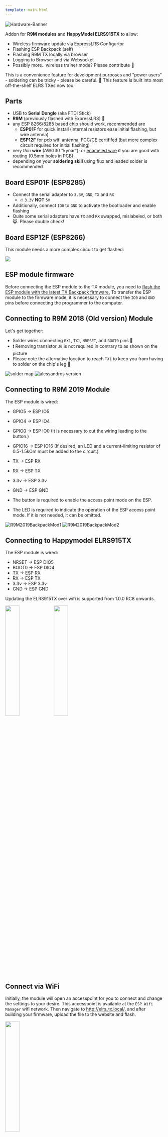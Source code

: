 ```yaml
---
template: main.html
---
```

![Hardware-Banner](https://raw.githubusercontent.com/ExpressLRS/ExpressLRS-Hardware/master/img/hardware.png)

Addon for **R9M modules** and **HappyModel ELRS915TX** to allow:

* Wireless firmware update via ExpressLRS Configurtor
* Flashing ESP Backpack (self)
* Flashing R9M TX locally via browser
* Logging to Browser and via Websocket
* Possibly more.. wireless trainer mode? Please contribute 🥇 

This is a convenience feature for development purposes and "power users" - soldering can be tricky - please be careful. 👮 
This feature is built into most off-the-shelf ELRS TXes now too.

## Parts

- USB to **Serial Dongle** (aka FTDI Stick)
- **R9M** (previously flashed with ExpressLRS) 📡 
- any ESP 8266/8285 based chip should work, recommended are
  - **ESP01F** for quick install (internal resistors ease initial flashing, but wire antenna)
  - **ESP12F** for pcb wifi antenna, FCC/CE certififed (but more complex circuit required for initial flashing)
- very _thin_ **wire** (AWG30 "kynar"); or [enameled wire](https://www.youtube.com/watch?v=gMi0-YtpwM4) if you are good with routing (0.5mm holes in PCB)
- depending on your **soldering skill** using flux and leaded solder is recommended

## Board ESP01F (ESP8285)

* Connect the serial adapter to `3.3V`, `GND`, `TX` and `RX`
  * 🔥 `3.3V` **NOT** `5V`
* Additionally, connect `IO0` to `GND` to activate the bootloader and enable flashing
* Quite some serial adapters have `TX` and `RX` swapped, mislabeled, or both 😸. Please double check!

## Board ESP12F (ESP8266)

This module needs a more complex circuit to get flashed:

![](https://image.easyeda.com/histories/61110e5f31b344acaa668114f65cce9a.png)

## ESP module firmware

Before connecting the ESP module to the TX module, you need to [flash the ESP module with the latest TX Backpack firmware.](https://github.com/ExpressLRS/Backpack/wiki/Flashing-the-TX-Backpack-Firmware)
To transfer the ESP module to the firmware mode, it is necessary to connect the `IO0` and `GND` pins before connecting the programmer to the computer.

## Connecting to R9M 2018 (Old version) Module

Let's get together:

* Solder wires connecting `RX1`, `TX1`, `NRESET`, and `BOOT0` pins 🔌 
* ❗ Removing transistor `J6` is not required in contrary to as shown on the picture
* Please note the alternative location to reach `TX1` to keep you from having to solder on the chip's leg 💁

![solder map](https://raw.githubusercontent.com/ExpressLRS/ExpressLRS-Hardware/master/img/r9m_backpack_pins.jpg)
![alessandros version](https://github.com/ExpressLRS/ExpressLRS-Hardware/blob/master/img/wiki-from-discord/sandro%20backpack.jpeg)

## Connecting to R9M 2019 Module

The ESP module is wired:

* GPIO5 -> ESP IO5
* GPIO4 -> ESP IO4
* GPIO0 -> ESP IO0 (It is necessary to cut the wiring leading to the button.)
* GPIO16 -> ESP IO16 (If desired, an LED and a current-limiting resistor of 0.5-1.5kOm must be added to the circuit.)
* TX -> ESP RX
* RX -> ESP TX
* 3.3v -> ESP 3.3v
* GND -> ESP GND

* The button is required to enable the access point mode on the ESP.
* The LED is required to indicate the operation of the ESP access point mode. If it is not needed, it can be omitted.

![R9M2019BackpackMod1](https://user-images.githubusercontent.com/32848699/141538176-e2d33228-cc60-4fe7-989e-6928974daf55.png)
![R9M2019BackpackMod2](https://user-images.githubusercontent.com/32848699/141538188-6c18b2d9-c925-47cf-8d4f-9a4fbbbe5fb7.png)


## Connecting to Happymodel ELRS915TX

The ESP module is wired:

* NRSET -> ESP DIO5
* BOOT0 -> ESP DIO4
* TX -> ESP RX
* RX -> ESP TX
* 3.3v -> ESP 3.3v
* GND -> ESP GND

Updating the ELRS915TX over wifi is supported from 1.0.0 RC8 onwards.

<img src="https://github.com/ExpressLRS/ExpressLRS-Hardware/blob/master/img/wiki-from-discord/es915%20pinout.jpeg?raw=true" width = "30%">
<img src="https://github.com/ExpressLRS/ExpressLRS-Hardware/blob/master/img/wiki-from-discord/quibic%20mod.jpeg?raw=true" width = "30%">

## Connect via WiFi

Initially, the module will open an accesspoint for you to connect and change the settings to your desire. This accesspoint is available at the `ESP Wifi Manager` wifi network. Then navigate to http://elrs_tx.local/, and after building your firmware, upload the file to the website and flash.

<img src="https://github.com/ExpressLRS/ExpressLRS-Hardware/blob/master/img/wiki-from-discord/web%20fronted.png?raw=true" width = "30%">

## Why does the ES24TX have a wifi AP, is there any way to turn it off?

No, there is no way to disable it, HappyModel should not have put any firmware on it. You're welcome to wipe it with esptool.
